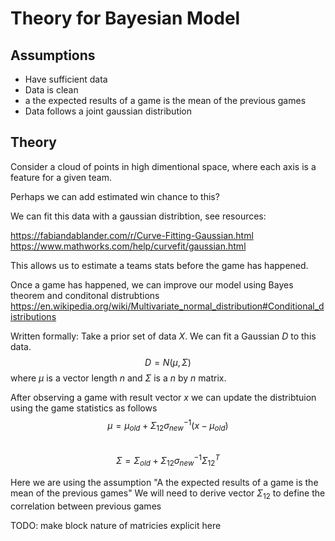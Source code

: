 # Theory for Bayesian Model

## Assumptions
- Have sufficient data
- Data is clean
- a the expected results of a game is the mean of the previous games
- Data follows a joint gaussian distribution

## Theory
Consider a cloud of points in high dimentional space, where each axis is a feature for a given team. 

Perhaps we can add estimated win chance to this?

We can fit this data with a gaussian distribtion, see resources:

https://fabiandablander.com/r/Curve-Fitting-Gaussian.html <br>
https://www.mathworks.com/help/curvefit/gaussian.html

This allows us to estimate a teams stats before the game has happened.

Once a game has happened, we can improve our model using Bayes theorem and conditonal distrubtions
https://en.wikipedia.org/wiki/Multivariate_normal_distribution#Conditional_distributions

Written formally:
Take a prior set of data $X$. We can fit a Gaussian $D$ to this data.
$$D = N(\mu, \Sigma) $$ where $\mu$ is a vector length $n$ and $\Sigma$ is a $n$ by $n$ matrix.

After observing a game with result vector $x$ we can update the distribtuion using the game statistics as follows <br>
$$\mu = \mu_{old} + \Sigma_{12}   \sigma_{new}^{-1}    (x - \mu_{old})$$ <br>
$$\Sigma = \Sigma_{old} + \Sigma_{12}   \sigma_{new}^{-1}   \Sigma_{12}^{T}$$

Here we are using the assumption "A the expected results of a game is the mean of the previous games"
We will need to derive vector $\Sigma_{12}$ to define the correlation between previous games

TODO: make block nature of matricies explicit here


